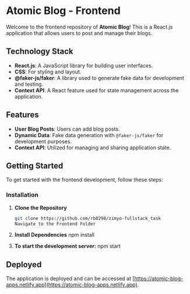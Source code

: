 # Atomic Blog - Frontend

Welcome to the frontend repository of **Atomic Blog**! This is a React.js application that allows users to post and manage their blogs.

## Technology Stack

- **React.js**: A JavaScript library for building user interfaces.
- **CSS**: For styling and layout.
- **@faker-js/faker**: A library used to generate fake data for development and testing.
- **Context API**: A React feature used for state management across the application.

## Features

- **User Blog Posts**: Users can add blog posts.
- **Dynamic Data**: Fake data generation with `@faker-js/faker` for development purposes.
- **Context API**: Utilized for managing and sharing application state.

## Getting Started

To get started with the frontend development, follow these steps:

### Installation

1. **Clone the Repository**

   ```bash
   git clone https://github.com/rb0298/zimyo-fullstack_task
   Navigate to the Frontend Folder

   ```

2. **Install Dependencies**
   npm install

3. **To start the development server:**
   npm start

## Deployed

The application is deployed and can be accessed at [https://atomic-blog-apps.netlify.app](https://atomic-blog-apps.netlify.app).
